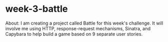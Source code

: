 # week-3-battle
About:
I am creating a project called Battle for this week's challenge. 
It will involve me using  HTTP, response-request mechanisms, Sinatra, and Capybara to help build a game based on 9 separate user stories.
